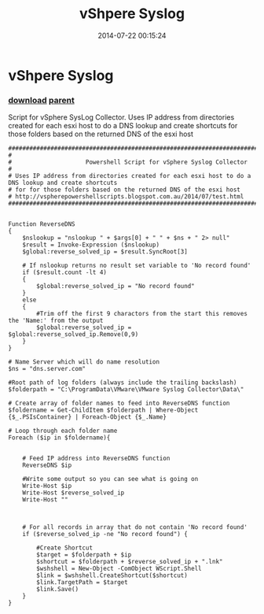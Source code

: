 ﻿---
pid:            5320
parent:         5302
children:       
poster:         Cory Murdoch
title:          vShpere Syslog 
date:           2014-07-22 00:15:24
description:    Script for vSphere SysLog Collector. Uses IP address from directories created for each esxi host to do a DNS lookup and create shortcuts for those folders based on the returned DNS of the esxi host 
format:         posh
---

# vShpere Syslog 

### [download](5320.ps1) [parent](5302.md) 

Script for vSphere SysLog Collector. Uses IP address from directories created for each esxi host to do a DNS lookup and create shortcuts for those folders based on the returned DNS of the esxi host 

```posh
########################################################################################################
#                                                                                                     
#                     Powershell Script for vSphere Syslog Collector
# 
# Uses IP address from directories created for each esxi host to do a DNS lookup and create shortcuts
# for for those folders based on the returned DNS of the esxi host 
# http://vspherepowershellscripts.blogspot.com.au/2014/07/test.html                                                                                                  
########################################################################################################


Function ReverseDNS
{
	$nslookup = "nslookup " + $args[0] + " " + $ns + " 2> null"
	$result = Invoke-Expression ($nslookup) 
	$global:reverse_solved_ip = $result.SyncRoot[3]

	# If nslookup returns no result set variable to 'No record found'
	if ($result.count -lt 4) 
	{
		$global:reverse_solved_ip = "No record found"
	}
	else
	{
		#Trim off the first 9 charactors from the start this removes the 'Name:' from the output
		$global:reverse_solved_ip = $global:reverse_solved_ip.Remove(0,9)
	}
}

# Name Server which will do name resolution
$ns = "dns.server.com"

#Root path of log folders (always include the trailing backslash)
$folderpath = "C:\ProgramData\VMware\VMware Syslog Collector\Data\"

# Create array of folder names to feed into ReverseDNS function
$foldername = Get-ChildItem $folderpath | Where-Object {$_.PSIsContainer} | Foreach-Object {$_.Name}

# Loop through each folder name
Foreach ($ip in $foldername){
	
	
	# Feed IP address into ReverseDNS function
	ReverseDNS $ip
	
	#Write some output so you can see what is going on
	Write-Host $ip
	Write-Host $reverse_solved_ip
	Write-Host ""
	
	
	
	# For all records in array that do not contain 'No record found' 
	if ($reverse_solved_ip -ne "No record found") {
		
		#Create Shortcut
		$target = $folderpath + $ip
		$shortcut = $folderpath + $reverse_solved_ip + ".lnk"
		$wshshell = New-Object -ComObject WScript.Shell
		$link = $wshshell.CreateShortcut($shortcut)
		$link.TargetPath = $target
		$link.Save()
	}
}
```
